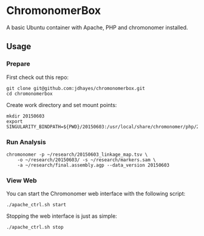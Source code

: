 # ChromonomerBox

A basic Ubuntu container with Apache, PHP and chromonomer installed.

## Usage

### Prepare

First check out this repo:

```
git clone git@github.com:jdhayes/chromonomerbox.git
cd chromonomerbox
```

Create work directory and set mount points:

```
mkdir 20150603
export SINGULARITY_BINDPATH=${PWD}/20150603:/usr/local/share/chromonomer/php/20150603
```

### Run Analysis

```
chromonomer -p ~/research/20150603_linkage_map.tsv \
    -o ~/research/20150603/ -s ~/research/markers.sam \
    -a ~/research/final.assembly.agp --data_version 20150603
```

### View Web
You can start the Chromonomer web interface with the following script:

```
./apache_ctrl.sh start
```

Stopping the web interface is just as simple:

```
./apache_ctrl.sh stop
```
